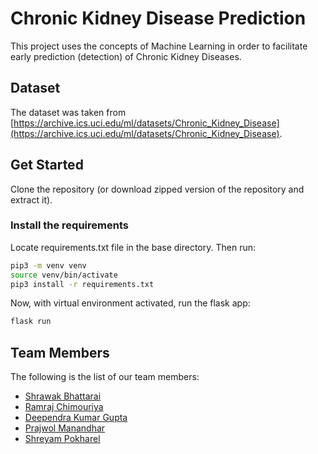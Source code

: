 # Chronic Kidney Disease Prediction

This project uses the concepts of Machine Learning in order to facilitate early prediction (detection) of Chronic Kidney Diseases.

## Dataset

The dataset was taken from [https://archive.ics.uci.edu/ml/datasets/Chronic_Kidney_Disease](https://archive.ics.uci.edu/ml/datasets/Chronic_Kidney_Disease).

## Get Started

Clone the repository (or download zipped version of the repository and extract it).

### Install the requirements

Locate requirements.txt file in the base directory. Then run:

```bash
pip3 -m venv venv
source venv/bin/activate
pip3 install -r requirements.txt
```

Now, with virtual environment activated, run the flask app:

```bash
flask run
```

## Team Members

The following is the list of our team members:

- [Shrawak Bhattarai](https://github.com/Shrawak)
- [Ramraj Chimouriya](https://github.com/RamrajCh)
- [Deependra Kumar Gupta](https://github.com/Deependra12)
- [Prajwol Manandhar](https://github.com/PrajwolM)
- [Shreyam Pokharel](https://github.com/pshreyam)
